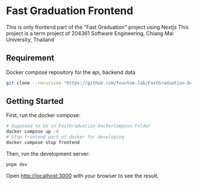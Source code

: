 # Fast Graduation Frontend

This is only frontend part of the "Fast Graduation" project using Nextjs
This project is a term project of 204361 Software Engineering, Chiang Mai University, Thailand

## Requirement

Docker compose repository for the api, backend data

```bash
git clone --recursive "https://github.com/Touutae-lab/FastGraduation-DockerCompose.git"
```

## Getting Started

First, run the docker compose:

```bash
# Supposed to be in FastGraduation-DockerCompose Folder
docker compose up -d
# Stop frontend part of docker for developing
docker compose stop frontend
```

Then, run the development server:

```bash
pnpm dev
```

Open [http://localhost:3000](http://localhost:3000) with your browser to see the result.

